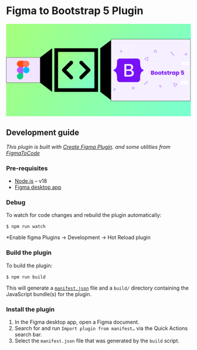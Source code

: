 # Figma to Bootstrap 5 Plugin

[![Figma to Code](cover.png)](https://www.figma.com/community/plugin/1287660587112027215)

## Development guide

*This plugin is built with [Create Figma Plugin](https://yuanqing.github.io/create-figma-plugin/). and some utilities from [FigmaToCode](https://github.com/bernaferrari/FigmaToCode/)*

### Pre-requisites

- [Node.js](https://nodejs.org) – v18
- [Figma desktop app](https://figma.com/downloads/)

### Debug
To watch for code changes and rebuild the plugin automatically:
```
$ npm run watch
```
*Enable figma Plugins -> Development -> Hot Reload plugin

### Build the plugin

To build the plugin:

```
$ npm run build
```

This will generate a [`manifest.json`](https://figma.com/plugin-docs/manifest/) file and a `build/` directory containing the JavaScript bundle(s) for the plugin.

### Install the plugin

1. In the Figma desktop app, open a Figma document.
2. Search for and run `Import plugin from manifest…` via the Quick Actions search bar.
3. Select the `manifest.json` file that was generated by the `build` script.
